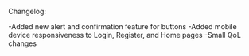 Changelog:

-Added new alert and confirmation feature for buttons
-Added mobile device responsiveness to Login, Register, and Home pages
-Small QoL changes 
